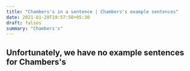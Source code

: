 ```yaml
---
title: "Chambers's in a sentence | Chambers's example sentences"
date: 2021-01-20T19:57:50+05:30
draft: falses
summary: "Chambers's"
---
```

## Unfortunately, we have no example sentences for Chambers's                 
